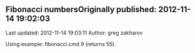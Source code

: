 ## Fibonacci numbersOriginally published: 2012-11-14 19:02:03 
Last updated: 2012-11-14 19:03:11 
Author: greg zakharov 
 
Using example: fibonacci.cmd 9 (returns 55).